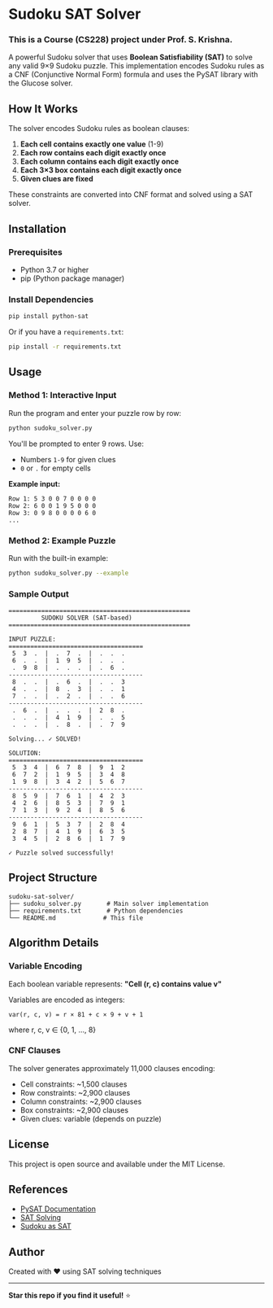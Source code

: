 # Sudoku SAT Solver

### This is a Course (CS228) project under Prof. S. Krishna.
A powerful Sudoku solver that uses **Boolean Satisfiability (SAT)** to solve any valid 9×9 Sudoku puzzle. This implementation encodes Sudoku rules as a CNF (Conjunctive Normal Form) formula and uses the PySAT library with the Glucose solver.

## How It Works

The solver encodes Sudoku rules as boolean clauses:

1. **Each cell contains exactly one value** (1-9)
2. **Each row contains each digit exactly once**
3. **Each column contains each digit exactly once**
4. **Each 3×3 box contains each digit exactly once**
5. **Given clues are fixed**

These constraints are converted into CNF format and solved using a SAT solver.

## Installation

### Prerequisites

- Python 3.7 or higher
- pip (Python package manager)

### Install Dependencies

```bash
pip install python-sat
```

Or if you have a `requirements.txt`:

```bash
pip install -r requirements.txt
```

## Usage

### Method 1: Interactive Input

Run the program and enter your puzzle row by row:

```bash
python sudoku_solver.py
```

You'll be prompted to enter 9 rows. Use:
- Numbers `1-9` for given clues
- `0` or `.` for empty cells

**Example input:**
```
Row 1: 5 3 0 0 7 0 0 0 0
Row 2: 6 0 0 1 9 5 0 0 0
Row 3: 0 9 8 0 0 0 0 6 0
...
```

### Method 2: Example Puzzle

Run with the built-in example:

```bash
python sudoku_solver.py --example
```

### Sample Output

```
==================================================
         SUDOKU SOLVER (SAT-based)
==================================================

INPUT PUZZLE:
=====================================
 5  3  .  |  .  7  .  |  .  .  . 
 6  .  .  |  1  9  5  |  .  .  . 
 .  9  8  |  .  .  .  |  .  6  . 
-------------------------------------
 8  .  .  |  .  6  .  |  .  .  3 
 4  .  .  |  8  .  3  |  .  .  1 
 7  .  .  |  .  2  .  |  .  .  6 
-------------------------------------
 .  6  .  |  .  .  .  |  2  8  . 
 .  .  .  |  4  1  9  |  .  .  5 
 .  .  .  |  .  8  .  |  .  7  9 

Solving... ✓ SOLVED!

SOLUTION:
=====================================
 5  3  4  |  6  7  8  |  9  1  2 
 6  7  2  |  1  9  5  |  3  4  8 
 1  9  8  |  3  4  2  |  5  6  7 
-------------------------------------
 8  5  9  |  7  6  1  |  4  2  3 
 4  2  6  |  8  5  3  |  7  9  1 
 7  1  3  |  9  2  4  |  8  5  6 
-------------------------------------
 9  6  1  |  5  3  7  |  2  8  4 
 2  8  7  |  4  1  9  |  6  3  5 
 3  4  5  |  2  8  6  |  1  7  9 

✓ Puzzle solved successfully!
```

## Project Structure

```
sudoku-sat-solver/
├── sudoku_solver.py       # Main solver implementation
├── requirements.txt       # Python dependencies
└── README.md             # This file
```

## Algorithm Details

### Variable Encoding

Each boolean variable represents: **"Cell (r, c) contains value v"**

Variables are encoded as integers:
```
var(r, c, v) = r × 81 + c × 9 + v + 1
```
where r, c, v ∈ {0, 1, ..., 8}

### CNF Clauses

The solver generates approximately 11,000 clauses encoding:
- Cell constraints: ~1,500 clauses
- Row constraints: ~2,900 clauses  
- Column constraints: ~2,900 clauses
- Box constraints: ~2,900 clauses
- Given clues: variable (depends on puzzle)


## License

This project is open source and available under the MIT License.

## References

- [PySAT Documentation](https://pysathq.github.io/)
- [SAT Solving](https://en.wikipedia.org/wiki/Boolean_satisfiability_problem)
- [Sudoku as SAT](https://baldur.iti.kit.edu/sat/files/2018/l02.pdf)

## Author

Created with ❤️ using SAT solving techniques

---

**Star this repo if you find it useful!** ⭐
